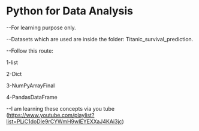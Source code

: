 # Python for Data Analysis
--For learning purpose only.

--Datasets which are used are inside the folder: Titanic_survival_prediction.

--Follow this route:

1-list

2-Dict

3-NumPyArrayFinal

4-PandasDataFrame

--I am learning these concepts via you tube (https://www.youtube.com/playlist?list=PLiC1doDIe9rCYWmH9wIEYEXXaJ4KAi3jc)
